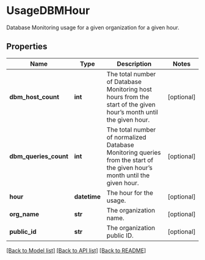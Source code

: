 # UsageDBMHour

Database Monitoring usage for a given organization for a given hour.

## Properties

| Name                  | Type         | Description                                                                                                               | Notes      |
| --------------------- | ------------ | ------------------------------------------------------------------------------------------------------------------------- | ---------- |
| **dbm_host_count**    | **int**      | The total number of Database Monitoring host hours from the start of the given hour’s month until the given hour.         | [optional] |
| **dbm_queries_count** | **int**      | The total number of normalized Database Monitoring queries from the start of the given hour’s month until the given hour. | [optional] |
| **hour**              | **datetime** | The hour for the usage.                                                                                                   | [optional] |
| **org_name**          | **str**      | The organization name.                                                                                                    | [optional] |
| **public_id**         | **str**      | The organization public ID.                                                                                               | [optional] |

[[Back to Model list]](README.md#documentation-for-models) [[Back to API list]](README.md#documentation-for-api-endpoints) [[Back to README]](README.md)
